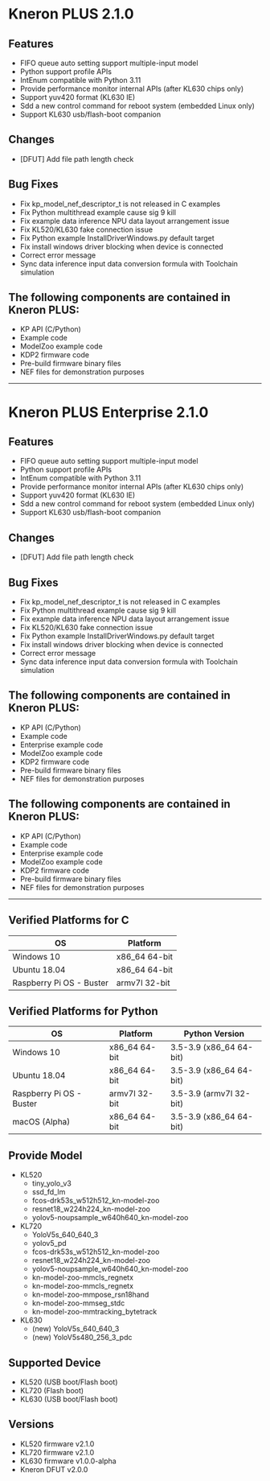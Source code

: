 # Kneron PLUS 2.1.0

## Features  
- FIFO queue auto setting support multiple-input model  
- Python support profile APIs  
- IntEnum compatible with Python 3.11  
- Provide performance monitor internal APIs (after KL630 chips only)  
- Support yuv420 format (KL630 IE)  
- Sdd a new control command for reboot system (embedded Linux only)  
- Support KL630 usb/flash-boot companion  

## Changes  
- [DFUT] Add file path length check  

## Bug Fixes  
- Fix kp_model_nef_descriptor_t is not released in C examples  
- Fix Python multithread example cause sig 9 kill  
- Fix example data inference NPU data layout arrangement issue  
- Fix KL520/KL630 fake connection issue  
- Fix Python example InstallDriverWindows.py default target  
- Fix install windows driver blocking when device is connected  
- Correct error message  
- Sync data inference input data conversion formula with Toolchain simulation  

## The following components are contained in Kneron PLUS:  
- KP API (C/Python)  
- Example code  
- ModelZoo example code  
- KDP2 firmware code  
- Pre-build firmware binary files  
- NEF files for demonstration purposes  

***

# Kneron PLUS Enterprise 2.1.0

## Features  
- FIFO queue auto setting support multiple-input model  
- Python support profile APIs  
- IntEnum compatible with Python 3.11  
- Provide performance monitor internal APIs (after KL630 chips only)  
- Support yuv420 format (KL630 IE)  
- Sdd a new control command for reboot system (embedded Linux only)  
- Support KL630 usb/flash-boot companion 

## Changes  
- [DFUT] Add file path length check  

## Bug Fixes  
- Fix kp_model_nef_descriptor_t is not released in C examples  
- Fix Python multithread example cause sig 9 kill  
- Fix example data inference NPU data layout arrangement issue  
- Fix KL520/KL630 fake connection issue  
- Fix Python example InstallDriverWindows.py default target  
- Fix install windows driver blocking when device is connected  
- Correct error message  
- Sync data inference input data conversion formula with Toolchain simulation  

## The following components are contained in Kneron PLUS:  
- KP API (C/Python)  
- Example code  
- Enterprise example code  
- ModelZoo example code  
- KDP2 firmware code  
- Pre-build firmware binary files  
- NEF files for demonstration purposes  

## The following components are contained in Kneron PLUS:  

- KP API (C/Python)  
- Example code  
- Enterprise example code  
- ModelZoo example code  
- KDP2 firmware code  
- Pre-build firmware binary files  
- NEF files for demonstration purposes  

***

## Verified Platforms for C 
| OS                       | Platform      |
|--------------------------|---------------|
| Windows 10               | x86_64 64-bit |
| Ubuntu 18.04             | x86_64 64-bit |
| Raspberry Pi OS - Buster | armv7l 32-bit |

## Verified Platforms for Python 
| OS                       | Platform      | Python Version          |
|--------------------------|---------------|-------------------------|
| Windows 10               | x86_64 64-bit | 3.5-3.9 (x86_64 64-bit) |
| Ubuntu 18.04             | x86_64 64-bit | 3.5-3.9 (x86_64 64-bit) |
| Raspberry Pi OS - Buster | armv7l 32-bit | 3.5-3.9 (armv7l 32-bit) |
| macOS (Alpha)            | x86_64 64-bit | 3.5-3.9 (x86_64 64-bit) |

## Provide Model
* KL520  
    * tiny_yolo_v3  
    * ssd_fd_lm  
    * fcos-drk53s_w512h512_kn-model-zoo  
    * resnet18_w224h224_kn-model-zoo  
    * yolov5-noupsample_w640h640_kn-model-zoo  
* KL720  
    * YoloV5s_640_640_3  
    * yolov5_pd
    * fcos-drk53s_w512h512_kn-model-zoo  
    * resnet18_w224h224_kn-model-zoo  
    * yolov5-noupsample_w640h640_kn-model-zoo  
    * kn-model-zoo-mmcls_regnetx
    * kn-model-zoo-mmcls_regnetx
    * kn-model-zoo-mmpose_rsn18hand
    * kn-model-zoo-mmseg_stdc
    * kn-model-zoo-mmtracking_bytetrack
* KL630
    * (new) YoloV5s_640_640_3  
    * (new) YoloV5s480_256_3_pdc  

## Supported Device  
* KL520 (USB boot/Flash boot)  
* KL720 (Flash boot) 
* KL630 (USB boot/Flash boot)  

## Versions
* KL520 firmware v2.1.0  
* KL720 firmware v2.1.0  
* KL630 firmware v1.0.0-alpha  
* Kneron DFUT v2.0.0